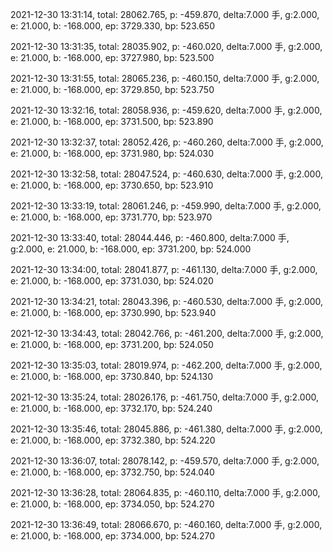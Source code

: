 2021-12-30 13:31:14, total: 28062.765, p: -459.870, delta:7.000 手, g:2.000, e: 21.000, b: -168.000, ep: 3729.330, bp: 523.650

2021-12-30 13:31:35, total: 28035.902, p: -460.020, delta:7.000 手, g:2.000, e: 21.000, b: -168.000, ep: 3727.980, bp: 523.500

2021-12-30 13:31:55, total: 28065.236, p: -460.150, delta:7.000 手, g:2.000, e: 21.000, b: -168.000, ep: 3729.850, bp: 523.750

2021-12-30 13:32:16, total: 28058.936, p: -459.620, delta:7.000 手, g:2.000, e: 21.000, b: -168.000, ep: 3731.500, bp: 523.890

2021-12-30 13:32:37, total: 28052.426, p: -460.260, delta:7.000 手, g:2.000, e: 21.000, b: -168.000, ep: 3731.980, bp: 524.030

2021-12-30 13:32:58, total: 28047.524, p: -460.630, delta:7.000 手, g:2.000, e: 21.000, b: -168.000, ep: 3730.650, bp: 523.910

2021-12-30 13:33:19, total: 28061.246, p: -459.990, delta:7.000 手, g:2.000, e: 21.000, b: -168.000, ep: 3731.770, bp: 523.970

2021-12-30 13:33:40, total: 28044.446, p: -460.800, delta:7.000 手, g:2.000, e: 21.000, b: -168.000, ep: 3731.200, bp: 524.000

2021-12-30 13:34:00, total: 28041.877, p: -461.130, delta:7.000 手, g:2.000, e: 21.000, b: -168.000, ep: 3731.030, bp: 524.020

2021-12-30 13:34:21, total: 28043.396, p: -460.530, delta:7.000 手, g:2.000, e: 21.000, b: -168.000, ep: 3730.990, bp: 523.940

2021-12-30 13:34:43, total: 28042.766, p: -461.200, delta:7.000 手, g:2.000, e: 21.000, b: -168.000, ep: 3731.200, bp: 524.050

2021-12-30 13:35:03, total: 28019.974, p: -462.200, delta:7.000 手, g:2.000, e: 21.000, b: -168.000, ep: 3730.840, bp: 524.130

2021-12-30 13:35:24, total: 28026.176, p: -461.750, delta:7.000 手, g:2.000, e: 21.000, b: -168.000, ep: 3732.170, bp: 524.240

2021-12-30 13:35:46, total: 28045.886, p: -461.380, delta:7.000 手, g:2.000, e: 21.000, b: -168.000, ep: 3732.380, bp: 524.220

2021-12-30 13:36:07, total: 28078.142, p: -459.570, delta:7.000 手, g:2.000, e: 21.000, b: -168.000, ep: 3732.750, bp: 524.040

2021-12-30 13:36:28, total: 28064.835, p: -460.110, delta:7.000 手, g:2.000, e: 21.000, b: -168.000, ep: 3734.050, bp: 524.270

2021-12-30 13:36:49, total: 28066.670, p: -460.160, delta:7.000 手, g:2.000, e: 21.000, b: -168.000, ep: 3734.000, bp: 524.270